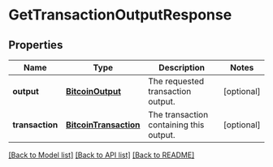 # GetTransactionOutputResponse

## Properties
Name | Type | Description | Notes
------------ | ------------- | ------------- | -------------
**output** | [**BitcoinOutput**](BitcoinOutput.md) | The requested transaction output. | [optional] 
**transaction** | [**BitcoinTransaction**](BitcoinTransaction.md) | The transaction containing this output. | [optional] 

[[Back to Model list]](../README.md#documentation-for-models) [[Back to API list]](../README.md#documentation-for-api-endpoints) [[Back to README]](../README.md)


